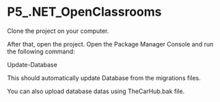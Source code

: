# P5_.NET_OpenClassrooms

Clone the project on your computer.

After that, open the project. Open the Package Manager Console and run the following command:

Update-Database

This should automatically update Database from the migrations files.

You can also upload database datas using TheCarHub.bak file.
